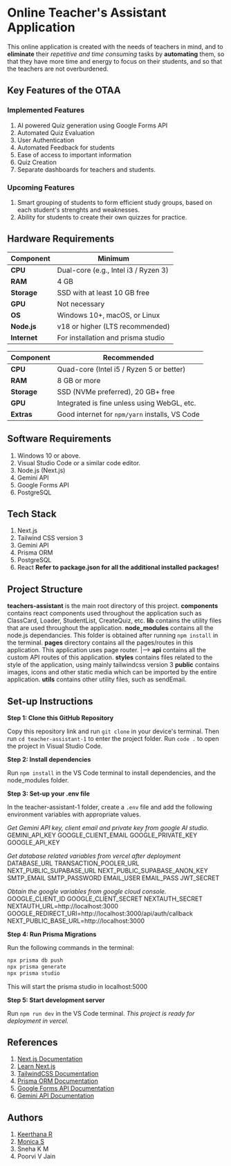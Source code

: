 # Online Teacher's Assistant Application

This online application is created with the needs of teachers in mind, and to **eliminate** their *repetitive and time consuming* tasks by **automating** them, so that they have more time and energy to focus on their students, and so that the teachers are not overburdened.

## Key Features of the OTAA

### Implemented Features

1. AI powered Quiz generation using Google Forms API
2. Automated Quiz Evaluation
3. User Authentication
4. Automated Feedback for students
5. Ease of access to important information
6. Quiz Creation
7. Separate dashboards for teachers and students.

### Upcoming Features

1. Smart grouping of students to form efficient study groups, based on each student's strenghts and weaknesses.
2. Ability for students to create their own quizzes for practice.

## Hardware Requirements

| Component   | Minimum                                 |
|-------------|------------------------------------------|
| **CPU**     | Dual-core (e.g., Intel i3 / Ryzen 3)     |
| **RAM**     | 4 GB                                     |
| **Storage** | SSD with at least 10 GB free             |
| **GPU**     | Not necessary                            |
| **OS**      | Windows 10+, macOS, or Linux             |
| **Node.js** | v18 or higher (LTS recommended)          |
| **Internet** | For installation and prisma studio      |

| Component   | Recommended                                         |
|-------------|-----------------------------------------------------|
| **CPU**     | Quad-core (Intel i5 / Ryzen 5 or better)            |
| **RAM**     | 8 GB or more                                        |
| **Storage** | SSD (NVMe preferred), 20 GB+ free                   |
| **GPU**     | Integrated is fine unless using WebGL, etc.         |
| **Extras**  | Good internet for `npm/yarn` installs, VS Code      |


## Software Requirements

1. Windows 10 or above.
2. Visual Studio Code or a similar code editor.
3. Node.js (Next.js)
4. Gemini API
5. Google Forms API
6. PostgreSQL

## Tech Stack

1. Next.js 
2. Tailwind CSS version 3
3. Gemini API
4. Prisma ORM
5. PostgreSQL
6. React
**Refer to package.json for all the additional installed packages!**

## Project Structure

**teachers-assistant** is the main root directory of this project. 
**components** contains react components used throughout the application such as ClassCard, Loader, StudentList, CreateQuiz, etc.
**lib** contains the utility files that are used throughout the application. 
**node_modules** contains all the node.js dependancies. This folder is obtained after running `npm install` in the terminal.
**pages** directory contains all the pages/routes in this application. This application uses page router.
    |--> **api** contains all the custom API routes of this application.
**styles** contains files related to the style of the application, using mainly tailwindcss version 3
**public** contains images, icons and other static media which can be imported by the entire application.
**utils** contains other utility files, such as sendEmail. 



## Set-up Instructions

**Step 1: Clone this GitHub Repository**

Copy this repository link and run `git clone` in your device's terminal. Then run `cd teacher-assistant-1` to enter the project folder.
Run `code .` to open the project in Visual Studio Code.

**Step 2: Install dependencies**

Run `npm install` in the VS Code terminal to install dependencies, and the node_modules folder.

**Step 3: Set-up your .env file**

In the teacher-assistant-1 folder, create a `.env` file and add the following environment variables with appropriate values.

*Get Gemini API key, client email and private key from google AI studio.*
GEMINI_API_KEY
GOOGLE_CLIENT_EMAIL
GOOGLE_PRIVATE_KEY
GOOGLE_API_KEY

*Get database related variables from vercel after deployment*
DATABASE_URL
TRANSACTION_POOLER_URL
NEXT_PUBLIC_SUPABASE_URL
NEXT_PUBLIC_SUPABASE_ANON_KEY
SMTP_EMAIL
SMTP_PASSWORD
EMAIL_USER
EMAIL_PASS
JWT_SECRET

*Obtain the google variables from google cloud console.*
GOOGLE_CLIENT_ID
GOOGLE_CLIENT_SECRET
NEXTAUTH_SECRET
NEXTAUTH_URL=http://localhost:3000
GOOGLE_REDIRECT_URI=http://localhost:3000/api/auth/callback
NEXT_PUBLIC_BASE_URL=http://localhost:3000

**Step 4: Run Prisma Migrations**

Run the following commands in the terminal: 
```bash
npx prisma db push
npx prisma generate
npx prisma studio
```
This will start the prisma studio in localhost:5000

**Step 5: Start development server**

Run `npm run dev` in the VS Code terminal. *This project is ready for deployment in vercel.*

## References

1) [Next.js Documentation](https://nextjs.org/docs) 
2) [Learn Next.js](https://nextjs.org/learn-pages-router) 
3) [TailwindCSS Documentation](https://tailwindcss.com/docs/)
4) [Prisma ORM Documentation](https://www.prisma.io/docs)
5) [Google Forms API Documentation](https://developers.google.com/apps-script/reference/forms)
6) [Gemini API Documentation](https://ai.google.dev/gemini-api/docs)

## Authors

1. [Keerthana R](https://github.com/keerthanar09)
2. [Monica S](https://github.com/Monicashankar2020)
3. Sneha K M
4. Poorvi V Jain









